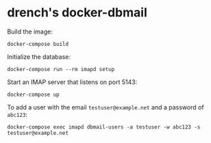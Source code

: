 drench's docker-dbmail
======================

Build the image:
```
docker-compose build
```

Initialize the database:
```
docker-compose run --rm imapd setup
```

Start an IMAP server that listens on port 5143:
```shell
docker-compose up
```

To add a user with the email `testuser@example.net` and a password of `abc123`:
```shell
docker-compose exec imapd dbmail-users -a testuser -w abc123 -s testuser@example.net
```
